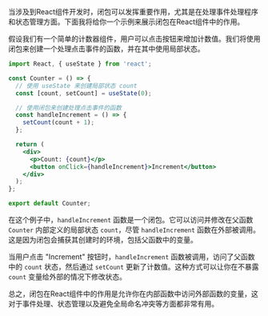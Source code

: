 当涉及到React组件开发时，闭包可以发挥重要作用，尤其是在处理事件处理程序和状态管理方面。下面我将给你一个示例来展示闭包在React组件中的作用。

假设我们有一个简单的计数器组件，用户可以点击按钮来增加计数值。我们将使用闭包来创建一个处理点击事件的函数，并在其中使用局部状态。

```jsx
import React, { useState } from 'react';

const Counter = () => {
  // 使用 useState 来创建局部状态 count
  const [count, setCount] = useState(0);

  // 使用闭包来创建处理点击事件的函数
  const handleIncrement = () => {
    setCount(count + 1);
  };

  return (
    <div>
      <p>Count: {count}</p>
      <button onClick={handleIncrement}>Increment</button>
    </div>
  );
};

export default Counter;
```

在这个例子中，`handleIncrement` 函数是一个闭包。它可以访问并修改在父函数 `Counter` 内部定义的局部状态 `count`，尽管 `handleIncrement` 函数在外部被调用。这是因为闭包会捕获其创建时的环境，包括父函数中的变量。

当用户点击 "Increment" 按钮时，`handleIncrement` 函数被调用，访问了父函数中的 `count` 状态，然后通过 `setCount` 更新了计数值。这种方式可以让你在不暴露 `count` 变量给外部的情况下修改状态。

总之，闭包在React组件中的作用是允许你在内部函数中访问外部函数的变量，这对于事件处理、状态管理以及避免全局命名冲突等方面都非常有用。